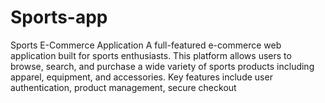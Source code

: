 # Sports-app
Sports E-Commerce Application A full-featured e-commerce web application built for sports enthusiasts. This platform allows users to browse, search, and purchase a wide variety of sports products including apparel, equipment, and accessories. Key features include user authentication, product management, secure checkout
